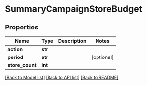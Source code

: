 # SummaryCampaignStoreBudget

## Properties
Name | Type | Description | Notes
------------ | ------------- | ------------- | -------------
**action** | **str** |  | 
**period** | **str** |  | [optional] 
**store_count** | **int** |  | 

[[Back to Model list]](../README.md#documentation-for-models) [[Back to API list]](../README.md#documentation-for-api-endpoints) [[Back to README]](../README.md)



